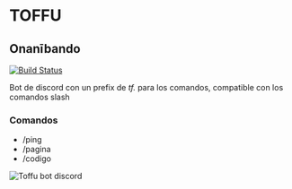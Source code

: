 # TOFFU
## Onanībando

[![Build Status](https://travis-ci.org/joemccann/dillinger.svg?branch=master)](https://travis-ci.org/joemccann/dillinger)


Bot de discord con un prefix de *tf.* para los comandos, compatible con los comandos slash

### Comandos
* /ping
* /pagina
* /codigo


![Toffu bot discord](https://i.imgur.com/GLPfwSa.jpg "Toffu")